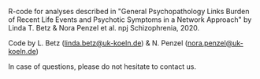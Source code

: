 R-code for analyses described in "General Psychopathology Links Burden of Recent Life Events and Psychotic Symptoms in a Network Approach" by Linda T. Betz & Nora Penzel et al. npj Schizophrenia, 2020.

Code by L. Betz (linda.betz@uk-koeln.de) & N. Penzel (nora.penzel@uk-koeln.de)

In case of questions, please do not hesitate to contact us.
